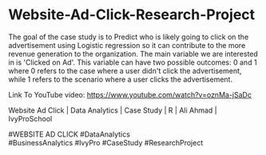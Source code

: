 # Website-Ad-Click-Research-Project
The goal of the case study is to Predict who is likely going to click on the advertisement using Logistic regression so it can contribute to the more revenue generation to the organization. The main variable we are interested in is 'Clicked on Ad'. This variable can have two possible outcomes: 0 and 1 where 0 refers to the case where a user didn't click the advertisement, while 1 refers to the scenario where a user clicks the advertisement.

Link To YouTube video:
https://www.youtube.com/watch?v=oznMa-jSaDc

Website Ad Click | Data Analytics | Case Study | R | Ali Ahmad | IvyProSchool

#WEBSITE AD CLICK
#DataAnalytics  
#BusinessAnalytics 
#IvyPro 
#CaseStudy 
#ResearchProject

